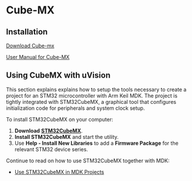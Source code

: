 # Cube-MX

## Installation

[Download Cube-mx](https://www.st.com/en/development-tools/stm32cubemx.html#overview\&secondary=st-get-software)

[User Manual for Cube-MX](https://www.st.com/resource/en/user\_manual/dm00104712-stm32cubemx-for-stm32-configuration-and-initialization-c-code-generation-stmicroelectronics.pdf)





## Using CubeMX with uVision

This section explains explains how to setup the tools necessary to create a project for an STM32 microcontroller with Arm Keil MDK. The project is tightly integrated with STM32CubeMX, a graphical tool that configures initialization code for peripherals and system clock setup.

To install STM32CubeMX on your computer:

1. **Download** [**STM32CubeMX**](https://www.st.com/en/development-tools/stm32cubemx.html).
2. **Install STM32CubeMX** and start the utility.
3. Use **Help - Install New Libraries** to add a **Firmware Package** for the relevant STM32 device series.

Continue to read on how to use STM32CubeMX together with MDK:

* [Use STM32CubeMX in MDK Projects](https://www.keil.com/pack/doc/STM32Cube/html/cubemx\_using.html)
